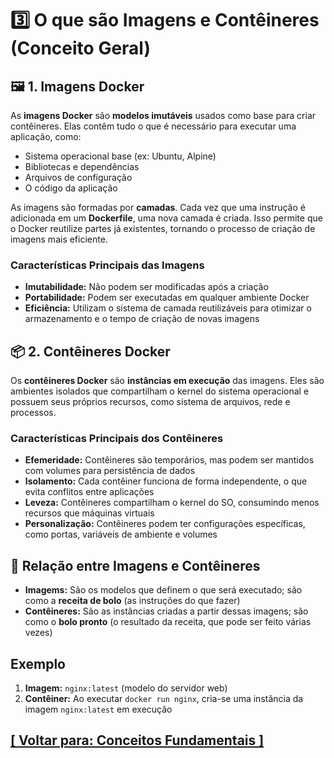# 3️⃣ O que são Imagens e Contêineres (Conceito Geral)

## 🖼️ 1. Imagens Docker

As **imagens Docker** são **modelos imutáveis** usados como base para criar contêineres. Elas contêm tudo o que é necessário para executar uma aplicação, como:

- Sistema operacional base (ex: Ubuntu, Alpine)
- Bibliotecas e dependências
- Arquivos de configuração
- O código da aplicação

As imagens são formadas por **camadas**. Cada vez que uma instrução é adicionada em um **Dockerfile**, uma nova camada é criada. Isso permite que o Docker reutilize partes já existentes, tornando o processo de criação de imagens mais eficiente.

### Características Principais das Imagens

- **Imutabilidade:** Não podem ser modificadas após a criação
- **Portabilidade:** Podem ser executadas em qualquer ambiente Docker
- **Eficiência:**  Utilizam o sistema de camada reutilizáveis para otimizar o armazenamento e o tempo de criação de novas imagens

## 📦 2. Contêineres Docker

Os **contêineres Docker** são **instâncias em execução** das imagens. Eles são ambientes isolados que compartilham o kernel do sistema operacional e possuem seus próprios recursos, como sistema de arquivos, rede e processos.

### Características Principais dos Contêineres

- **Efemeridade:** Contêineres são temporários, mas podem ser mantidos com volumes para persistência de dados
- **Isolamento:** Cada contêiner funciona de forma independente, o que evita conflitos entre aplicações
- **Leveza:** Contêineres compartilham o kernel do SO, consumindo menos recursos que máquinas virtuais
- **Personalização:** Contêineres podem ter configurações específicas, como portas, variáveis de ambiente e volumes

## 🔄 Relação entre Imagens e Contêineres

- **Imagems:** São os modelos que definem o que será executado; são como a **receita de bolo** (as instruções do que fazer)
- **Contêineres:** São as instâncias criadas a partir dessas imagens; são como o **bolo pronto** (o resultado da receita, que pode ser feito várias vezes)

## Exemplo

1. **Imagem:** `nginx:latest` (modelo do servidor web)
2. **Contêiner:** Ao executar `docker run nginx`, cria-se uma instância da imagem `nginx:latest` em execução

## [[ Voltar para: Conceitos Fundamentais ]](./conceitos-fundamentais.md)